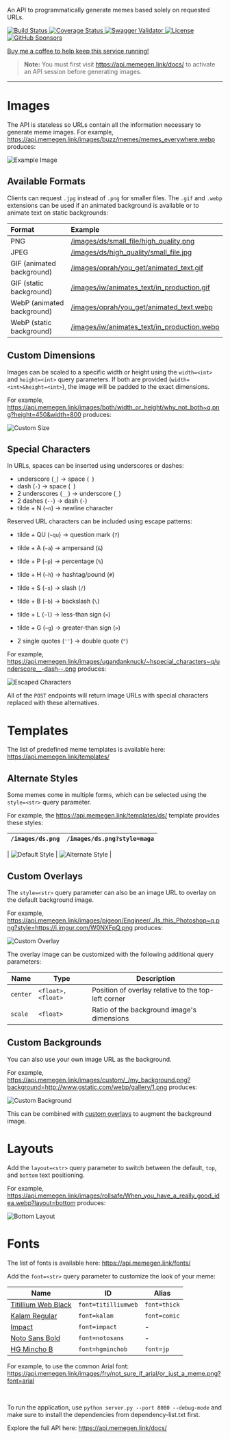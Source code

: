 An API to programmatically generate memes based solely on requested URLs.

<span class="badges"><!-- badges -->
[
![Build Status](https://img.shields.io/circleci/build/github/jacebrowning/memegen)
](https://circleci.com/gh/jacebrowning/memegen)
[
![Coverage Status](http://img.shields.io/coveralls/jacebrowning/memegen/main.svg)
](https://coveralls.io/r/jacebrowning/memegen)
[
![Swagger Validator](https://img.shields.io/swagger/valid/3.0?label=docs&specUrl=https%3A%2F%2Fapi.memegen.link%2Fdocs%2Fopenapi.json)
](https://api.memegen.link/docs/)
[
![License](https://img.shields.io/badge/license-mit-blue)
](https://github.com/jacebrowning/memegen/blob/main/LICENSE.txt)
[
![GitHub Sponsors](https://img.shields.io/endpoint?url=https://memecomplete.com/api/memes/badge.json)
](https://github.com/sponsors/jacebrowning)


</span>

[Buy me a coffee to help keep this service running!](https://www.buymeacoffee.com/jacebrowning)

> **Note:** You must first visit <https://api.memegen.link/docs/> to activate an API session before generating images.





---

# Images

The API is stateless so URLs contain all the information necessary to generate meme images. For example, <https://api.memegen.link/images/buzz/memes/memes_everywhere.webp> produces:




![Example Image](https://api.memegen.link/images/buzz/memes/memes_everywhere.webp?token=wxgjeu3jll4dt9q6fihy&width=800)




## Available Formats

Clients can request `.jpg` instead of `.png` for smaller files. The `.gif` and `.webp` extensions can be used if an animated background is available or to animate text on static backgrounds:

| Format                     | Example                                                                                                     |
| :------------------------- | :---------------------------------------------------------------------------------------------------------- |
| PNG                        | [/images/ds/small_file/high_quality.png](https://api.memegen.link/images/ds/small_file/high_quality.png)    |
| JPEG                       | [/images/ds/high_quality/small_file.jpg](https://api.memegen.link/images/ds/high_quality/small_file.jpg)    |
| GIF (animated background)  | [/images/oprah/you_get/animated_text.gif](https://api.memegen.link/oprah/you_get/animated_text.gif)         |
| GIF (static background)    | [/images/iw/animates_text/in_production.gif](https://api.memegen.link/iw/animates_text/in_production.gif)   |
| WebP (animated background) | [/images/oprah/you_get/animated_text.webp](https://api.memegen.link/oprah/you_get/animated_text.webp)       |
| WebP (static background)   | [/images/iw/animates_text/in_production.webp](https://api.memegen.link/iw/animates_text/in_production.webp) |

## Custom Dimensions

Images can be scaled to a specific width or height using the `width=<int>` and `height=<int>` query parameters. If both are provided (`width=<int>&height=<int>`), the image will be padded to the exact dimensions.

For example, <https://api.memegen.link/images/both/width_or_height/why_not_both~q.png?height=450&width=800> produces:




![Custom Size](https://api.memegen.link/images/both/width_or_height/why_not_both~q.png?height=450&width=800&token=6alj86spiq9iyevbknm3)




## Special Characters

In URLs, spaces can be inserted using underscores or dashes:

- underscore (`_`) → space (` `)
- dash (`-`) → space (` `)
- 2 underscores (`__`) → underscore (`_`)
- 2 dashes (`--`) → dash (`-`)
- tilde + N (`~n`) → newline character

Reserved URL characters can be included using escape patterns:

- tilde + QU (`~qu`) → question mark (`?`)



- tilde + A (`~a`) → ampersand (`&`)
- tilde + P (`~p`) → percentage (`%`)
- tilde + H (`~h`) → hashtag/pound (`#`)
- tilde + S (`~s`) → slash (`/`)
- tilde + B (`~b`) → backslash (`\`)
- tilde + L (`~l`) → less-than sign (`<`)
- tilde + G (`~g`) → greater-than sign (`>`)
- 2 single quotes (`''`) → double quote (`"`)

For example, <https://api.memegen.link/images/ugandanknuck/~hspecial_characters~q/underscore__-dash--.png> produces:




![Escaped Characters](https://api.memegen.link/images/ugandanknuck/~hspecial_characters~q/underscore__-dash--.png?width=800&token=g1oow9vw3dw5l1iy7a9q)




All of the `POST` endpoints will return image URLs with special characters replaced with these alternatives.

# Templates

The list of predefined meme templates is available here: <https://api.memegen.link/templates/>

## Alternate Styles

Some memes come in multiple forms, which can be selected using the `style=<str>` query parameter.

For example, the <https://api.memegen.link/templates/ds/> template provides these styles:

|                          `/images/ds.png`                          |                           `/images/ds.png?style=maga`                           |
| :----------------------------------------------------------------: | :-----------------------------------------------------------------------------: |
| 
![Default Style](https://api.memegen.link/images/ds.png?width=375)
 | 
![Alternate Style](https://api.memegen.link/images/ds.png?width=375&style=maga)
 |



## Custom Overlays

The `style=<str>` query parameter can also be an image URL to overlay on the default background image.

For example, <https://api.memegen.link/images/pigeon/Engineer/_/Is_this_Photoshop~q.png?style=https://i.imgur.com/W0NXFpQ.png> produces:




![Custom Overlay](https://api.memegen.link/images/pigeon/Engineer/_/Is_this_Photoshop~q.png?style=https://i.imgur.com/W0NXFpQ.png&width=800&token=mbckgprafgz8o4l1adct)




The overlay image can be customized with the following additional query parameters:

| Name     | Type              | Description                                         |
| -------- | ----------------- | --------------------------------------------------- |
| `center` | `<float>,<float>` | Position of overlay relative to the top-left corner |
| `scale`  | `<float>`         | Ratio of the background image's dimensions          |

## Custom Backgrounds

You can also use your own image URL as the background.

For example, <https://api.memegen.link/images/custom/_/my_background.png?background=http://www.gstatic.com/webp/gallery/1.png> produces:




![Custom Background](https://api.memegen.link/images/custom/_/my_background.png?background=http://www.gstatic.com/webp/gallery/1.png&width=800&token=kxxlu7wzoxgp5l2iruta)




This can be combined with [custom overlays](#custom-overlays) to augment the background image.

# Layouts

Add the `layout=<str>` query parameter to switch between the default, `top`, and `bottom` text positioning.






For example, <https://api.memegen.link/images/rollsafe/When_you_have_a_really_good_idea.webp?layout=bottom> produces:



![Bottom Layout](https://api.memegen.link/images/rollsafe/When_you_have_a_really_good_idea.webp?layout=bottom&width=800&token=orgyyu0tuzir7n4ktwvc)





# Fonts

The list of fonts is available here: <https://api.memegen.link/fonts/>

Add the `font=<str>` query parameter to customize the look of your meme:

| Name                                                                   | ID                  | Alias        |
| ---------------------------------------------------------------------- | ------------------- | ------------ |
| [Titillium Web Black](https://fonts.google.com/specimen/Titillium+Web) | `font=titilliumweb` | `font=thick` |
| [Kalam Regular](https://fonts.google.com/specimen/Kalam)               | `font=kalam`        | `font=comic` |
| [Impact](https://www.dafontfree.io/impact-font/)                       | `font=impact`       | -            |
| [Noto Sans Bold](https://fonts.google.com/noto/specimen/Noto+Sans)     | `font=notosans`     | -            |
| [HG Mincho B](https://japanesefonts.org/hg-mincho-b.html)              | `font=hgminchob`    | `font=jp`    |

For example, to use the common Arial font: https://api.memegen.link/images/fry/not_sure_if_arial/or_just_a_meme.png?font=arial




<br>

To run the application, use `python server.py --port 8080 --debug-mode` and make sure to install the dependencies from dependency-list.txt first.


Explore the full API here: <https://api.memegen.link/docs/>
